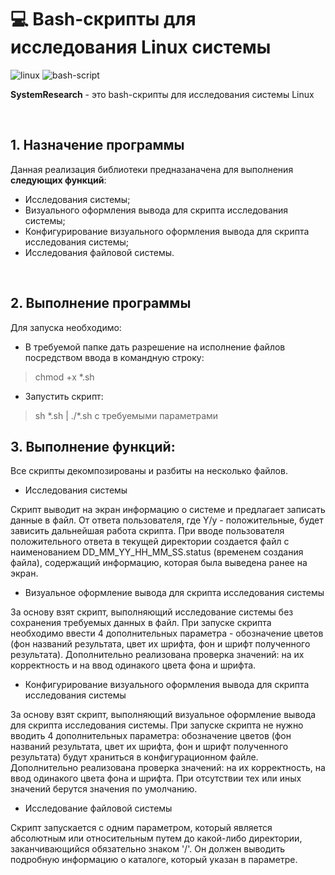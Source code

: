 # :computer: Bash-скрипты для исследования Linux системы 

![linux](https://img.shields.io/badge/linux-blue)
![bash-script](https://img.shields.io/badge/bash_script-blue)

**SystemResearch** - это bash-скрипты для исследования системы Linux

<br>

## 1. Назначение программы


Данная реализация библиотеки предназаначена для выполнения **следующих функций**:

- Исследования системы;
- Визуального оформления вывода для скрипта исследования системы;
- Конфигурирование визуального оформления вывода для скрипта исследования системы;
- Исследования файловой системы.

<br>

## 2. Выполнение программы

Для запуска необходимо:

- В требуемой папке дать разрешение на исполнение файлов посредством ввода в командную строку:

> chmod +x *.sh

- Запустить скрипт:

> sh \*.sh | \./*.sh с требуемыми параметрами

## 3. Выполнение функций:

Все скрипты декомпозированы и разбиты на несколько файлов.

- Исследования системы

Скрипт выводит на экран информацию о системе и предлагает записать данные в файл. От ответа пользователя, где Y/y - положительные, будет зависить дальнейшая работа скрипта.
При вводе пользователя положительного ответа в текущей директории создается файл с наименованием DD_MM_YY_HH_MM_SS.status (временем создания файла), содержащий информацию, которая была выведена ранее на экран.

- Визуальное оформление вывода для скрипта исследования системы

За основу взят скрипт, выполняющий исследование системы без сохранения требуемых данных в файл. При запуске скрипта необходимо ввести 4 дополнительных параметра - обозначение цветов (фон названий результата, цвет их шрифта, фон и шрифт полученного результата).
Дополнительно реализована проверка значений: на их корректность и на ввод одинакого цвета фона и шрифта.

- Конфигурирование визуального оформления вывода для скрипта исследования системы

За основу взят скрипт, выполняющий визуальное оформление вывода для скрипта исследования системы. При запуске скрипта не нужно вводить 4 дополнительных параметра: обозначение цветов (фон названий результата, цвет их шрифта, фон и шрифт полученного результата) будут храниться в конфигурационном файле.
Дополнительно реализована проверка значений: на их корректность, на ввод одинакого цвета фона и шрифта. При отсутствии тех или иных значений берутся значения по умолчанию.

- Исследование файловой системы

Скрипт запускается с одним параметром, который является абсолютным или относительным путем до какой-либо директории, заканчивающийся обязательно знаком '/'. Он должен выводить подробную информацию о каталоге, который указан в параметре.
